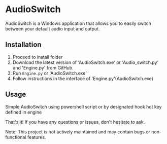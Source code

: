# AudioSwitch

AudioSwitch is a Windows application that allows you to easily switch between your default audio input and output.

## Installation

1. Proceed to install folder
2. Download the latest version of 'AudioSwitch.exe'  or 'Audio_switch.py' and 'Engine.py' from GitHub.
3. Run `Engine.py` or 'AudioSwitch.exe'
4. Follow instructions in the interface of 'Engine.py'(AudioSwitch.exe)

## Usage

Simple AudioSwitch using powershell script or by designated hook hot key defined in engine
   


That's it! If you have any questions or issues, don't hesitate to ask.

Note: This project is not actively maintained and may contain bugs or non-functional features.
